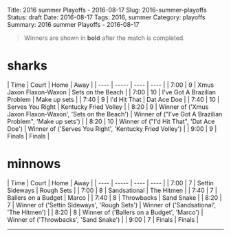 Title: 2016 summer Playoffs - 2016-08-17
Slug: 2016-summer-playoffs
Status: draft
Date: 2016-08-17
Tags: 2016, summer
Category: playoffs
Summary: 2016 summer Playoffs - 2016-08-17

> Winners are shown in **bold** after the match is completed.

sharks
=====
| Time | Court | Home | Away |
| ---- | ----- | ---- | ---- | <!-- begin table -->
| 7:00 | 9 | Xmus Jaxon Flaxon-Waxon | Sets on the Beach |
| 7:00 | 10 | I've Got A Brazilian Problem | Make up sets |
| 7:40 | 9 | I'd Hit That | Dat Ace Doe |
| 7:40 | 10 | Serves You Right | Kentucky Fried Volley |
| 8:20 | 9 | Winner of ('Xmus Jaxon Flaxon-Waxon', 'Sets on the Beach') | Winner of ("I've Got A Brazilian Problem", 'Make up sets') |
| 8:20 | 10 | Winner of ("I'd Hit That", 'Dat Ace Doe') | Winner of ('Serves You Right', 'Kentucky Fried Volley') |
| 9:00 | 9 | Finals | Finals |

<!-- end table -->
minnows
=====
| Time | Court | Home | Away |
| ---- | ----- | ---- | ---- | <!-- begin table -->
| 7:00 | 7 | Settin Sideways | Rough Sets |
| 7:00 | 8 | Sandsational | The Hitmen |
| 7:40 | 7 | Ballers on a Budget | Marco |
| 7:40 | 8 | Throwbacks | Sand Snake |
| 8:20 | 7 | Winner of ('Settin Sideways', 'Rough Sets') | Winner of ('Sandsational', 'The Hitmen') |
| 8:20 | 8 | Winner of ('Ballers on a Budget', 'Marco') | Winner of ('Throwbacks', 'Sand Snake') |
| 9:00 | 7 | Finals | Finals |

<!-- end table -->



---